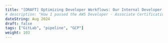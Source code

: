 ```yaml
---
title: "[DRAFT] Optimizing Developer Workflows: Our Internal Developer Platform"
# description: "How I passed the AWS Developer - Associate Certification Exam (DVA-C02)"
dateString: Aug 2024
draft: false
tags: ["GitLab", "pipeline", "GCP"]
weight: 103
---
```

